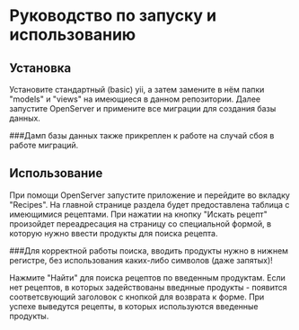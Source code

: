 <p>
  <h1>Руководство по запуску и использованию</h1>
</p>

Установка
---------

Установите стандартный (basic) yii, а затем замените в нём папки "models" и "views" на имеющиеся в данном репозитории. Далее запустите OpenServer и примените все миграции для создания базы данных.

###Дамп базы данных также прикреплен к работе на случай сбоя в работе миграций.

Использование
-------------

При помощи OpenServer запустите приложение и перейдите во вкладку "Recipes". На главной странице раздела будет предоставлена таблица с имеющимися рецептами. При нажатии на кнопку "Искать рецепт" произойдет переадресация на страницу со специальной формой, в которую нужно ввести продукты для поиска рецепта. 

###Для корректной работы поиска, вводить продукты нужно в нижнем регистре, без использования каких-либо символов (даже запятых)! 

Нажмите "Найти" для поиска рецептов по введенным продуктам. Если нет рецептов, в которых задействованы введнные продукты - появится соответсвующий заголовок с кнопкой для возврата к форме. При успехе выведутся рецепты, в которых используются введенные продукты.